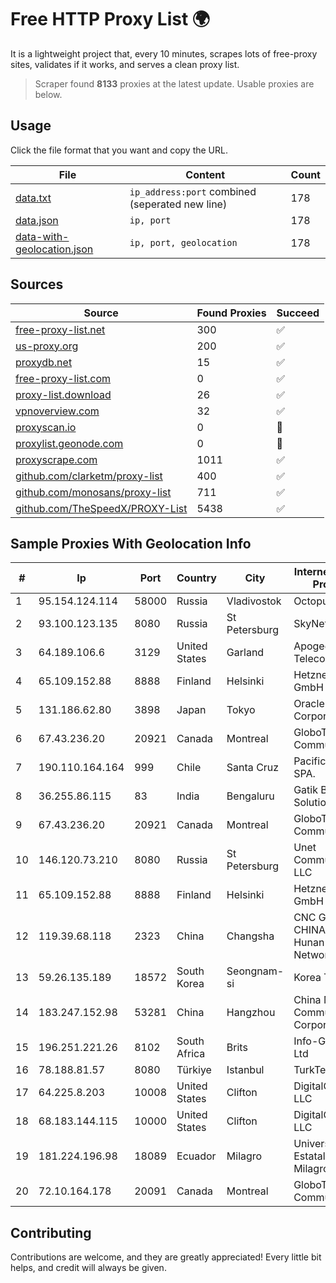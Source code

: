 
# Free HTTP Proxy List 🌍

It is a lightweight project that, every 10 minutes, scrapes lots of free-proxy sites, validates if it works, and serves a clean proxy list.


> Scraper found **8133** proxies at the latest update. Usable proxies are below.

## Usage

Click the file format that you want and copy the URL.


|File|Content|Count|
|----|-------|-----|
|[data.txt](https://raw.githubusercontent.com/themiralay/Proxy-List-World/master/data.txt)|`ip_address:port` combined (seperated new line)|178|
|[data.json](https://raw.githubusercontent.com/themiralay/Proxy-List-World/master/data.json)|`ip, port`|178|
|[data-with-geolocation.json](https://raw.githubusercontent.com/themiralay/Proxy-List-World/master/data-with-geolocation.json)|`ip, port, geolocation`|178|

## Sources

|Source|Found Proxies|Succeed|
|------|-------------|-------|
|[free-proxy-list.net](https://free-proxy-list.net)|300|✅|
|[us-proxy.org](https://www.us-proxy.org)|200|✅|
|[proxydb.net](http://proxydb.net)|15|✅|
|[free-proxy-list.com](https://free-proxy-list.com/?page=&port=&type%5B%5D=http&type%5B%5D=https&up_time=0&search=Search)|0|✅|
|[proxy-list.download](https://www.proxy-list.download/HTTP)|26|✅|
|[vpnoverview.com](https://vpnoverview.com/privacy/anonymous-browsing/free-proxy-servers)|32|✅|
|[proxyscan.io](https://www.proxyscan.io)|0|🚫|
|[proxylist.geonode.com](https://proxylist.geonode.com/api/proxy-list?limit=300&page=1&sort_by=lastChecked&sort_type=desc&protocols=http,https)|0|🚫|
|[proxyscrape.com](https://api.proxyscrape.com/v2/?request=displayproxies&protocol=http&timeout=10000&country=all&ssl=all&anonymity=all)|1011|✅|
|[github.com/clarketm/proxy-list](https://raw.githubusercontent.com/clarketm/proxy-list/master/proxy-list-raw.txt)|400|✅|
|[github.com/monosans/proxy-list](https://raw.githubusercontent.com/monosans/proxy-list/main/proxies/http.txt)|711|✅|
|[github.com/TheSpeedX/PROXY-List](https://raw.githubusercontent.com/TheSpeedX/PROXY-List/master/http.txt)|5438|✅|


## Sample Proxies With Geolocation Info

|#|Ip|Port|Country|City|Internet Service Provider|
|-|--|----|-------|----|-------------------------|
|1|95.154.124.114|58000|Russia|Vladivostok|Octopusnet LTD|
|2|93.100.123.135|8080|Russia|St Petersburg|SkyNet LLC|
|3|64.189.106.6|3129|United States|Garland|Apogee Telecom Inc.|
|4|65.109.152.88|8888|Finland|Helsinki|Hetzner Online GmbH|
|5|131.186.62.80|3898|Japan|Tokyo|Oracle Corporation|
|6|67.43.236.20|20921|Canada|Montreal|GloboTech Communications|
|7|190.110.164.164|999|Chile|Santa Cruz|Pacifico Cable SPA.|
|8|36.255.86.115|83|India|Bengaluru|Gatik Business Solutions|
|9|67.43.236.20|20921|Canada|Montreal|GloboTech Communications|
|10|146.120.73.210|8080|Russia|St Petersburg|Unet Communication LLC|
|11|65.109.152.88|8888|Finland|Helsinki|Hetzner Online GmbH|
|12|119.39.68.118|2323|China|Changsha|CNC Group CHINA169 Hunan Province Network|
|13|59.26.135.189|18572|South Korea|Seongnam-si|Korea Telecom|
|14|183.247.152.98|53281|China|Hangzhou|China Mobile Communications Corporation|
|15|196.251.221.26|8102|South Africa|Brits|Info-Gro (PTY) Ltd|
|16|78.188.81.57|8080|Türkiye|Istanbul|TurkTelecom|
|17|64.225.8.203|10008|United States|Clifton|DigitalOcean, LLC|
|18|68.183.144.115|10000|United States|Clifton|DigitalOcean, LLC|
|19|181.224.196.98|18089|Ecuador|Milagro|Universidad Estatal de Milagro|
|20|72.10.164.178|20091|Canada|Montreal|GloboTech Communications|



## Contributing

Contributions are welcome, and they are greatly appreciated! Every
little bit helps, and credit will always be given.

